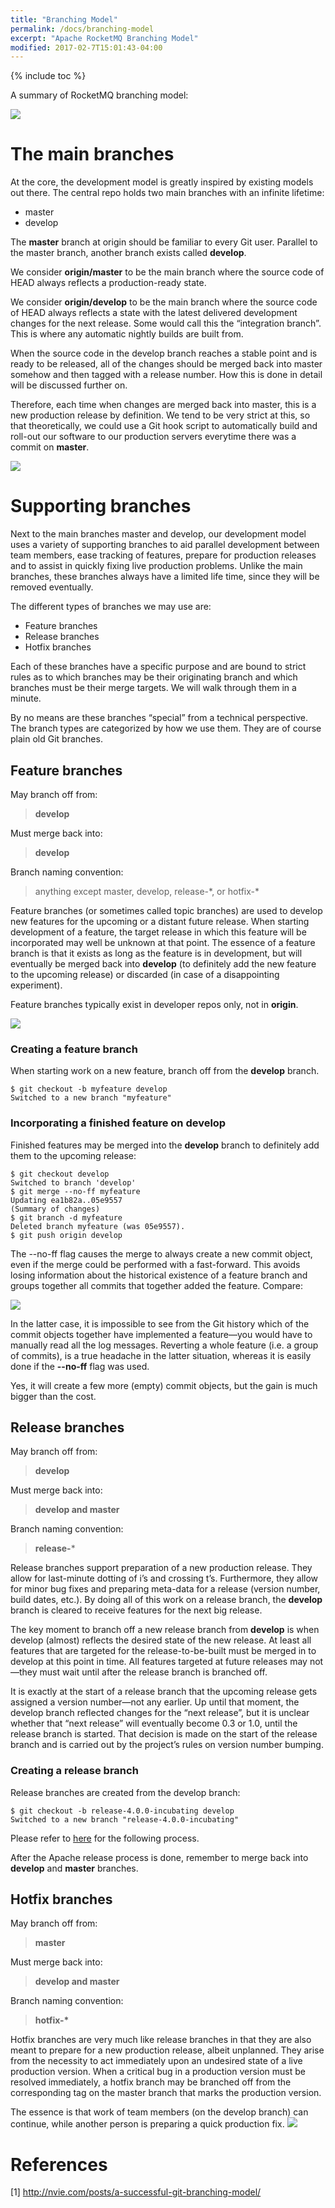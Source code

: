 ```yaml
---
title: "Branching Model"
permalink: /docs/branching-model
excerpt: "Apache RocketMQ Branching Model"
modified: 2017-02-7T15:01:43-04:00
---
```


{% include toc %}

A summary of RocketMQ branching model:

![](/assets/images/release-manual/14864364524873.jpg)


# The main branches

At the core, the development model is greatly inspired by existing models out there. The central repo holds two main branches with an infinite lifetime:

* master
* develop

The **master** branch at origin should be familiar to every Git user. Parallel to the master branch, another branch exists called **develop**.

We consider **origin/master** to be the main branch where the source code of HEAD always reflects a production-ready state.

We consider **origin/develop** to be the main branch where the source code of HEAD always reflects a state with the latest delivered development changes for the next release. Some would call this the “integration branch”. This is where any automatic nightly builds are built from.

When the source code in the develop branch reaches a stable point and is ready to be released, all of the changes should be merged back into master somehow and then tagged with a release number. How this is done in detail will be discussed further on.

Therefore, each time when changes are merged back into master, this is a new production release by definition. We tend to be very strict at this, so that theoretically, we could use a Git hook script to automatically build and roll-out our software to our production servers everytime there was a commit on **master**.

![](/assets/images/release-manual/14864365609580.jpg)


# Supporting branches

Next to the main branches master and develop, our development model uses a variety of supporting branches to aid parallel development between team members, ease tracking of features, prepare for production releases and to assist in quickly fixing live production problems. Unlike the main branches, these branches always have a limited life time, since they will be removed eventually.

The different types of branches we may use are:

* Feature branches
* Release branches
* Hotfix branches

Each of these branches have a specific purpose and are bound to strict rules as to which branches may be their originating branch and which branches must be their merge targets. We will walk through them in a minute.

By no means are these branches “special” from a technical perspective. The branch types are categorized by how we use them. They are of course plain old Git branches.

## Feature branches

May branch off from:
> **develop**

Must merge back into:
> **develop**

Branch naming convention:
> anything except master, develop, release-\*, or hotfix-\*

Feature branches (or sometimes called topic branches) are used to develop new features for the upcoming or a distant future release. When starting development of a feature, the target release in which this feature will be incorporated may well be unknown at that point. The essence of a feature branch is that it exists as long as the feature is in development, but will eventually be merged back into **develop** (to definitely add the new feature to the upcoming release) or discarded (in case of a disappointing experiment).

Feature branches typically exist in developer repos only, not in **origin**.

![](/assets/images/release-manual/14864367062507.jpg)


### Creating a feature branch

When starting work on a new feature, branch off from the **develop** branch.

```shell
$ git checkout -b myfeature develop
Switched to a new branch "myfeature"
```
### Incorporating a finished feature on develop

Finished features may be merged into the **develop** branch to definitely add them to the upcoming release:

```shell
$ git checkout develop
Switched to branch 'develop'
$ git merge --no-ff myfeature
Updating ea1b82a..05e9557
(Summary of changes)
$ git branch -d myfeature
Deleted branch myfeature (was 05e9557).
$ git push origin develop
```

The --no-ff flag causes the merge to always create a new commit object, even if the merge could be performed with a fast-forward. This avoids losing information about the historical existence of a feature branch and groups together all commits that together added the feature. Compare:

![](/assets/images/release-manual/14864368514198.jpg)


In the latter case, it is impossible to see from the Git history which of the commit objects together have implemented a feature—you would have to manually read all the log messages. Reverting a whole feature (i.e. a group of commits), is a true headache in the latter situation, whereas it is easily done if the **--no-ff** flag was used.

Yes, it will create a few more (empty) commit objects, but the gain is much bigger than the cost.

## Release branches

May branch off from:
> **develop**

Must merge back into:
> **develop and master**

Branch naming convention:
> **release-***

Release branches support preparation of a new production release. They allow for last-minute dotting of i’s and crossing t’s. Furthermore, they allow for minor bug fixes and preparing meta-data for a release (version number, build dates, etc.). By doing all of this work on a release branch, the **develop** branch is cleared to receive features for the next big release.

The key moment to branch off a new release branch from **develop** is when develop (almost) reflects the desired state of the new release. At least all features that are targeted for the release-to-be-built must be merged in to develop at this point in time. All features targeted at future releases may not—they must wait until after the release branch is branched off.

It is exactly at the start of a release branch that the upcoming release gets assigned a version number—not any earlier. Up until that moment, the develop branch reflected changes for the “next release”, but it is unclear whether that “next release” will eventually become 0.3 or 1.0, until the release branch is started. That decision is made on the start of the release branch and is carried out by the project’s rules on version number bumping.

### Creating a release branch

Release branches are created from the develop branch:

```shell
$ git checkout -b release-4.0.0-incubating develop
Switched to a new branch "release-4.0.0-incubating"
```

Please refer to [here](/docs/release-manual) for the following process.

After the Apache release process is done, remember to merge back into **develop** and **master** branches.

## Hotfix branches 

May branch off from:
> **master**

Must merge back into:
> **develop and master**

Branch naming convention:
> **hotfix-\***

Hotfix branches are very much like release branches in that they are also meant to prepare for a new production release, albeit unplanned. They arise from the necessity to act immediately upon an undesired state of a live production version. When a critical bug in a production version must be resolved immediately, a hotfix branch may be branched off from the corresponding tag on the master branch that marks the production version.

The essence is that work of team members (on the develop branch) can continue, while another person is preparing a quick production fix.
![](/assets/images/release-manual/14864376551544.jpg)

# References

[1] http://nvie.com/posts/a-successful-git-branching-model/


